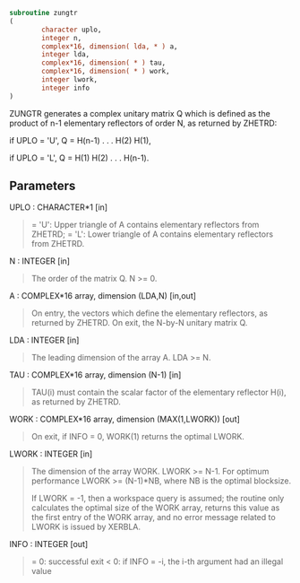 ```fortran
subroutine zungtr
(
        character uplo,
        integer n,
        complex*16, dimension( lda, * ) a,
        integer lda,
        complex*16, dimension( * ) tau,
        complex*16, dimension( * ) work,
        integer lwork,
        integer info
)
```

ZUNGTR generates a complex unitary matrix Q which is defined as the
product of n-1 elementary reflectors of order N, as returned by
ZHETRD:

if UPLO = 'U', Q = H(n-1) . . . H(2) H(1),

if UPLO = 'L', Q = H(1) H(2) . . . H(n-1).

## Parameters
UPLO : CHARACTER*1 [in]
> = 'U': Upper triangle of A contains elementary reflectors
> from ZHETRD;
> = 'L': Lower triangle of A contains elementary reflectors
> from ZHETRD.

N : INTEGER [in]
> The order of the matrix Q. N >= 0.

A : COMPLEX*16 array, dimension (LDA,N) [in,out]
> On entry, the vectors which define the elementary reflectors,
> as returned by ZHETRD.
> On exit, the N-by-N unitary matrix Q.

LDA : INTEGER [in]
> The leading dimension of the array A. LDA >= N.

TAU : COMPLEX*16 array, dimension (N-1) [in]
> TAU(i) must contain the scalar factor of the elementary
> reflector H(i), as returned by ZHETRD.

WORK : COMPLEX*16 array, dimension (MAX(1,LWORK)) [out]
> On exit, if INFO = 0, WORK(1) returns the optimal LWORK.

LWORK : INTEGER [in]
> The dimension of the array WORK. LWORK >= N-1.
> For optimum performance LWORK >= (N-1)*NB, where NB is
> the optimal blocksize.
> 
> If LWORK = -1, then a workspace query is assumed; the routine
> only calculates the optimal size of the WORK array, returns
> this value as the first entry of the WORK array, and no error
> message related to LWORK is issued by XERBLA.

INFO : INTEGER [out]
> = 0:  successful exit
> < 0:  if INFO = -i, the i-th argument had an illegal value
